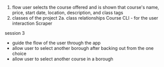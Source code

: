 1. flow
    user selects the course offered and is shown that course's
      name, price, start date, location, description, and class tags
2. classes of the project
  2a. class relationships 
    Course
    CLI - for the user interaction
    Scraper

session 3 
  - guide the flow of the user through the app
  - allow user to select another borough after backing out from the one choice 
  - allow user to select another course in a borough